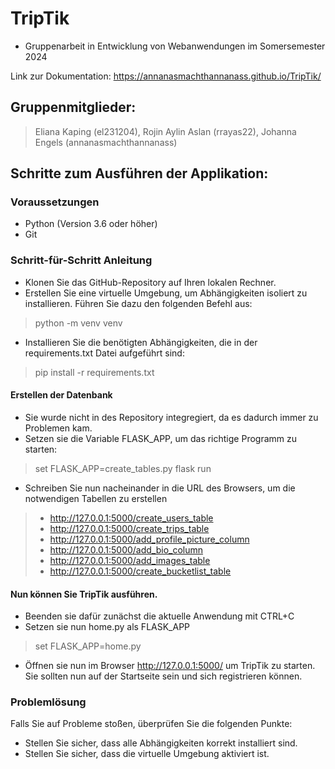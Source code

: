 # TripTik
- Gruppenarbeit in Entwicklung von Webanwendungen im Somersemester 2024

Link zur Dokumentation: https://annanasmachthannanass.github.io/TripTik/

## Gruppenmitglieder:

> Eliana Kaping (el231204),
> Rojin Aylin Aslan (rrayas22),
> Johanna Engels (annanasmachthannanass)

## Schritte zum Ausführen der Applikation:

### Voraussetzungen
- Python (Version 3.6 oder höher)
- Git

### Schritt-für-Schritt Anleitung
- Klonen Sie das GitHub-Repository auf Ihren lokalen Rechner.
- Erstellen Sie eine virtuelle Umgebung, um Abhängigkeiten isoliert zu installieren. Führen Sie dazu den folgenden Befehl aus:
> python -m venv venv
- Installieren Sie die benötigten Abhängigkeiten, die in der requirements.txt Datei aufgeführt sind:
> pip install -r requirements.txt

#### Erstellen der Datenbank
- Sie wurde nicht in des Repository integregiert, da es dadurch immer zu Problemen kam.
- Setzen sie die Variable FLASK_APP, um das richtige Programm zu starten:
> set FLASK_APP=create_tables.py
> flask run
- Schreiben Sie nun nacheinander in die URL des Browsers, um die notwendigen Tabellen zu erstellen
> - http://127.0.0.1:5000/create_users_table
> - http://127.0.0.1:5000/create_trips_table
> - http://127.0.0.1:5000/add_profile_picture_column
> - http://127.0.0.1:5000/add_bio_column
> - http://127.0.0.1:5000/add_images_table
> - http://127.0.0.1:5000/create_bucketlist_table

#### Nun können Sie TripTik ausführen.
- Beenden sie dafür zunächst die aktuelle Anwendung mit CTRL+C
- Setzen sie nun home.py als FLASK_APP
> set FLASK_APP=home.py
- Öffnen sie nun im Browser http://127.0.0.1:5000/ um TripTik zu starten. Sie sollten nun auf der Startseite sein und sich registrieren können.

### Problemlösung

Falls Sie auf Probleme stoßen, überprüfen Sie die folgenden Punkte:
- Stellen Sie sicher, dass alle Abhängigkeiten korrekt installiert sind.
- Stellen Sie sicher, dass die virtuelle Umgebung aktiviert ist.
